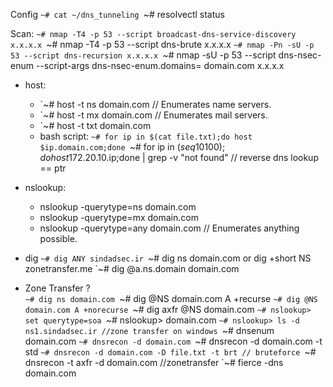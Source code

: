 Config
`~# cat ~/dns_tunneling
`~# resolvectl status


Scan:
	`~# nmap -T4 -p 53 --script broadcast-dns-service-discovery x.x.x.x
	`~# nmap -T4 -p 53 --script dns-brute x.x.x.x
	`~# nmap -Pn -sU -p 53 --script dns-recursion x.x.x.x
	`~# nmap -sU -p 53 --script dns-nsec-enum --script-args dns-nsec-enum.domains= domain.com x.x.x.x
	



-  host:
	- `~# host -t ns domain.com    // Enumerates name servers.
	- `~# host -t mx domain.com    // Enumerates mail servers.
	- `~# host -t txt domain.com
	- bash script:
		`~# for ip in $(cat file.txt);do host $ip.domain.com;done
		`~# for ip in $(seq 10 100);do host 172.20.10.$ip;done | grep -v "not found" // reverse dns lookup == ptr


- nslookup:
	- nslookup -querytype=ns  domain.com   
	- nslookup -querytype=mx domain.com
	- nslookup -querytype=any domain.com    // Enumerates anything possible.
- dig
	`~# dig ANY sindadsec.ir
	`~# dig ns domain.com or dig +short NS zonetransfer.me
	`~# dig @a.ns.domain domain.com


- Zone Transfer ?        
	 `~# dig ns domain.com
	 `~# dig @NS domain.com A +recurse
	 `~# dig @NS domain.com A +norecurse
	 `~# dig axfr @NS domain.com
	 `~# nslookup> set querytype=soa
	 `~# nslookup> domain.com
	 `~# nslookup> ls -d ns1.sindadsec.ir //zone transfer on windows
   `~# dnsenum domain.com
	 `~# dnsrecon -d domain.com
	 `~# dnsrecon -d domain.com -t std
	 `~# dnsrecon -d domain.com -D file.txt -t brt // bruteforce
	 `~# dnsrecon -t axfr -d domain.com //zonetransfer
	 `~# fierce -dns domain.com
